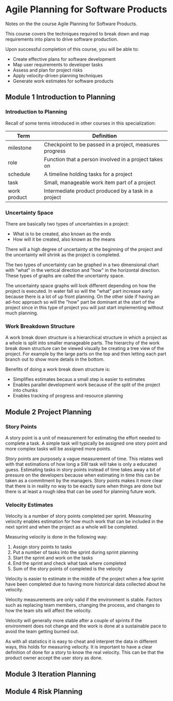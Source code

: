 # Agile Planning for Software Products

Notes on the the course Agile Planning for Software Products.

This course covers the techniques required to break down and map requirements into plans to drive software production.

Upon successful completion of this course, you will be able to:

- Create effective plans for software development
- Map user requirements to developer tasks
- Assess and plan for project risks
- Apply velocity-driven planning techniques
- Generate work estimates for software products

## Module 1 Introduction to Planning

### Introduction to Planning

Recall of some terms introduced in other courses in this specialization:

| Term | Definition |
| --- | --- |
| milestone | Checkpoint to be passed in a project, measures progress |
| role | Function that a person involved in a project takes on |
| schedule | A timeline holding tasks for a  project |
| task | Small, manageable work item part of a  project |
| work product | Intermediate product produced by a task in a project|

### Uncertainty Space

There are basically two types of uncertainties in a project:

- What is to be created, also known as the ends
- How will it be created, also known as the means

There will a high degree of uncertainty at the beginning of the project and the uncertainty will shrink as the project is completed.

The two types of uncertainty can be graphed in a two dimensional chart with "what" in the vertical  direction and "how" in the horizontal direction. These types of graphs are called the uncertainty space.

The uncertainty space graphs will look different depending on how the project is executed. In water fall so will the "what" part increase early because there is a lot of up front planning. On the other side if having an ad-hoc approach so will the "how" part be dominant at the start of the project since in this type of project you will just start implementing without much planning.

### Work Breakdown Structure

A work break down structure is a hierarchical structure in which a project as a whole is split into smaller manageable parts. The hierarchy of the work break down structure can be viewed visually be creating a tree view of the project. For example by the large parts on the top and then letting each part branch out to show more details in the bottom.

Benefits of doing a work break down structure is:

- Simplifies estimates becaus a small step is easier to estimates
- Enables parallel development work because of the split of the project into chunks
- Enables tracking of progress and resource planning

## Module 2 Project Planning

### Story Points

A story point is a unit of measurement for estimating the effort needed to complete a task. A simple task will typically be assigned one story point and more complex tasks will be assigned more points.

Story points are purposely a vague measurement of time. This relates well with that estimations of how long a SW task will take is only a educated guess. Estimating tasks in story points instead of time takes away a bit of pressure on the developers because when estimating in time this can be taken as a commitment by the managers. Story points makes it more clear that there is in reality no way to be exactly sure when things are done but there is at least a rough idea that can be used for planning future work.

### Velocity Estimates

Velocity is a number of story points completed per sprint. Measuring velocity enables estimation for how much work that can be included in the next sprint and when the project as a whole will be completed.

Measuring velocity is done in the following way:

1. Assign story points to tasks
2. Put a number of tasks into the sprint during sprint planning
3. Start the sprint and work on the tasks
4. End the sprint and check what task where completed
5. Sum of the story points of completed is the velocity

Velocity is easier to estimate in the middle of the project when a few sprint have been completed due to having more historical data collected about he velocity.

Velocity measurements are only valid if the environment is stable. Factors such as replacing team members, changing the process, and changes to how the team sits will affect the velocity.

Velocity will generally more stable after a couple of sprints if the environment does not change and the work is done at a sustainable pace to avoid the team getting burned out.

As with all statistics it is easy to cheat and interpret the data in different ways, this holds for measuring velocity. It is important to have a clear definition of done for a story to know the real velocity. This can be that the product owner accept the user story as done.

## Module 3 Iteration Planning

## Module 4 Risk Planning
